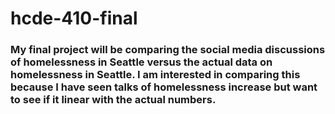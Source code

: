 # hcde-410-final

### My final project will be comparing the social media discussions of homelessness in Seattle versus the actual data on homelessness in Seattle. I am interested in comparing this because I have seen talks of homelessness increase but want to see if it linear with the actual numbers. 